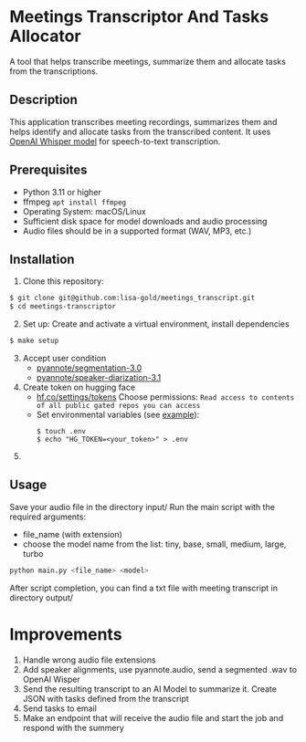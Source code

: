 # Meetings Transcriptor And Tasks Allocator

A tool that helps transcribe meetings, summarize them and allocate tasks from the transcriptions.

## Description

This application transcribes meeting recordings, summarizes them and helps identify and allocate tasks from the transcribed content. 
It uses [OpenAI Whisper model](https://github.com/openai/whisper) for speech-to-text transcription.

## Prerequisites

- Python 3.11 or higher
- ffmpeg `apt install ffmpeg`
- Operating System: macOS/Linux
- Sufficient disk space for model downloads and audio processing
- Audio files should be in a supported format (WAV, MP3, etc.)


## Installation

1. Clone this repository:
```bash
$ git clone git@github.com:lisa-gold/meetings_transcript.git
$ cd meetings-transcriptor
```

2. Set up: Create and activate a virtual environment, install dependencies
```bash
$ make setup
```

3. Accept user condition
   - [pyannote/segmentation-3.0](https://huggingface.co/pyannote/segmentation-3.0)
   - [pyannote/speaker-diarization-3.1](https://huggingface.co/pyannote/speaker-diarization-3.1)
4. Create token on hugging face
   - [hf.co/settings/tokens](https://huggingface.co/settings) Choose permissions: `Read access to contents of all public gated repos you can access`
   - Set environmental variables (see [example](.env.example)):
     ```
     $ touch .env
     $ echo "HG_TOKEN=<your_token>" > .env
     ```
5. 

## Usage

Save your audio file in the directory input/
Run the main script with the required arguments:
- file_name (with extension)
- choose the model name from the list: tiny, base, small, medium, large, turbo

```bash
python main.py <file_name> <model>
```

After script completion, you can find a txt file with meeting transcript in directory output/

# Improvements
1. Handle wrong audio file extensions
2. Add speaker alignments, use pyannote.audio, send a segmented .wav to OpenAI Wisper
3. Send the resulting transcript to an AI Model to summarize it. Create JSON with tasks defined from the transcript
4. Send tasks to email
5. Make an endpoint that will receive the audio file and start the job and respond with the summery
